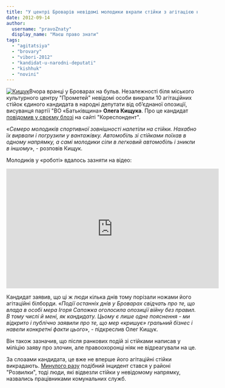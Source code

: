 ```yaml
---
title: "У центрі Броварів невідомі молодики вкрали стійки з агітацією кандидата Кищука – ВІДЕО"
date: 2012-09-14
author: 
  username: "pravoZnaty"
  display_name: "Маєш право знати"
tags: 
  - "agitatsiya"
  - "brovary"
  - "vibori-2012"
  - "kandidat-u-narodni-deputati"
  - "kishhuk"
  - "novini"
---
```


[![](https://mpz.brovary.org/wp-content/uploads/2012/09/Kishhuk.jpg "Кищук")](https://mpz.brovary.org/wp-content/uploads/2012/09/Kishhuk.jpg)Вчора вранці у Броварах на бульв. Незалежності біля міського культурного центру "Прометей" невідомі особи викрали 10 агітаційних стійок єдиного кандидата в народні депутати від об’єднаної опозиції, висуванця партії "ВО «Батьківщина» **Олега Кищука**. Про це кандидат [повідомив у своєму блозі](http://blogs.korrespondent.net/users/blog/olehkyshchuk/a76831) на сайті "Кореспондент".

«_Семеро молодиків спортивної зовнішності налетіли на стійки. Нахабно їх вирвали і погрузили у вантажівку. Автомобіль зі стійками поїхав в одному напрямку, а самі молодики сіли в легковий автомобіль і зникли в іншому_», - розповів Кищук.

Молодиків у «роботі» вдалось зазняти на відео:

<iframe src="http://www.youtube.com/embed/LSx9ZRwDy-c" frameborder="0" width="560" height="315"></iframe>

Кандидат заявив, що ці ж люди кілька днів тому порізали ножами його агітаційні білборди. «_Події останніх днів у Броварах свідчать про те, що влада в особі мера Ігоря Сапожка оголосила опозиції війну без правил. В тому числі й мені, як кандидату. Цьому є лише одне пояснення - ми відкрито і публічно заявили про те, що мер «кришує» гральний бізнес і навели конкретні факти цього_», - підкреслив Олег Кищук.

Він також зазначив, що після ранкових подій зі стійками написав у міліцію заяву про злочин, але правоохоронці ніяк не відреагували на це.

За слоаами кандидата, це вже не вперше його агітаційні стійки викрадають. [Минулого разу](http://blogs.korrespondent.net/users/blog/olehkyshchuk/a75967) подібний інцидент стався у районі "Розвилки", тоді люди, які відвезли стійки у невідомому напрямку, назвались працівниками комунальних служб.
